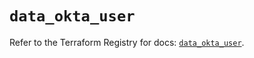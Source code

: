 # `data_okta_user`

Refer to the Terraform Registry for docs: [`data_okta_user`](https://registry.terraform.io/providers/okta/okta/4.7.0/docs/data-sources/user).
